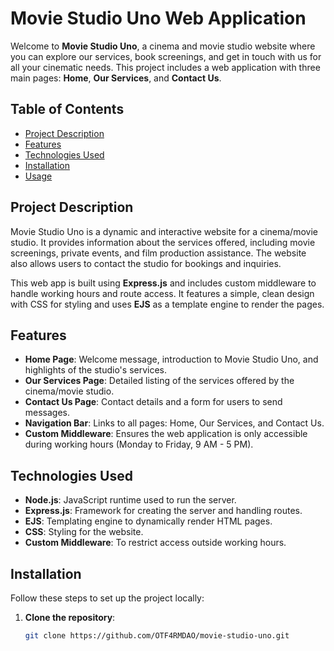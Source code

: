 # Movie Studio Uno Web Application

Welcome to **Movie Studio Uno**, a cinema and movie studio website where you can explore our services, book screenings, and get in touch with us for all your cinematic needs. This project includes a web application with three main pages: **Home**, **Our Services**, and **Contact Us**.

## Table of Contents

- [Project Description](#project-description)
- [Features](#features)
- [Technologies Used](#technologies-used)
- [Installation](#installation)
- [Usage](#usage)
  
## Project Description

Movie Studio Uno is a dynamic and interactive website for a cinema/movie studio. It provides information about the services offered, including movie screenings, private events, and film production assistance. The website also allows users to contact the studio for bookings and inquiries.

This web app is built using **Express.js** and includes custom middleware to handle working hours and route access. It features a simple, clean design with CSS for styling and uses **EJS** as a template engine to render the pages.

## Features

- **Home Page**: Welcome message, introduction to Movie Studio Uno, and highlights of the studio's services.
- **Our Services Page**: Detailed listing of the services offered by the cinema/movie studio.
- **Contact Us Page**: Contact details and a form for users to send messages.
- **Navigation Bar**: Links to all pages: Home, Our Services, and Contact Us.
- **Custom Middleware**: Ensures the web application is only accessible during working hours (Monday to Friday, 9 AM - 5 PM).

## Technologies Used

- **Node.js**: JavaScript runtime used to run the server.
- **Express.js**: Framework for creating the server and handling routes.
- **EJS**: Templating engine to dynamically render HTML pages.
- **CSS**: Styling for the website.
- **Custom Middleware**: To restrict access outside working hours.

## Installation

Follow these steps to set up the project locally:

1. **Clone the repository**:
   ```bash
   git clone https://github.com/OTF4RMDAO/movie-studio-uno.git
